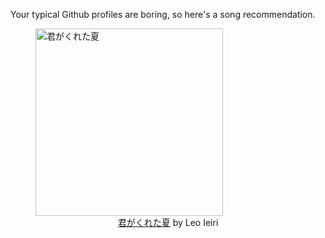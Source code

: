 Your typical Github profiles are boring, so here's a song recommendation.
<figure><img width="300" height="300" src="https://i.scdn.co/image/ab67616d0000b27387de8424f0d6e7f7b67a11e4" alt="君がくれた夏" /><figcaption align="center"><a href="https://open.spotify.com/track/6woHdm2NKm0RHbuO7qt4ww" target="_blank">君がくれた夏</a> by Leo Ieiri</figcaption></figure>
